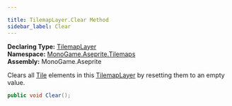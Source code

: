 ```yaml
---

title: TilemapLayer.Clear Method
sidebar_label: Clear
---
```

**Declaring Type:** [TilemapLayer](../)  
**Namespace:** [MonoGame.Aseprite.Tilemaps](../../)  
**Assembly:** MonoGame.Aseprite

Clears all [Tile](../../Tile/) elements in this [TilemapLayer](../) by resetting them to an empty  value.

```csharp
public void Clear();
```

